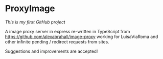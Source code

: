# ProxyImage

*This is my first GitHub project*

A image proxy server in express re-written in TypeScript from https://github.com/alexabrahall/image-proxy working for LuisaViaRoma and other infinite pending / redirect requests from sites.

Suggestions and improvements are accepted!
